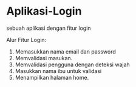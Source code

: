 # Aplikasi-Login
sebuah aplikasi dengan fitur login

Alur Fitur Login:
1. Memasukkan nama email dan password
2. Memvalidasi masukan.
3. Memvalidasi pengguna dengan deteksi wajah
4. Masukkan nama ibu untuk validasi
5. Menampilkan halaman home.
